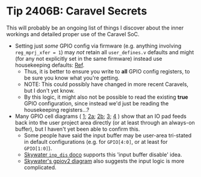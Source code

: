 # Tip 2406B: Caravel Secrets

This will probably be an ongoing list of things I discover about the inner workings and detailed proper use of the Caravel SoC.

*   Setting just *some* GPIO config via firmware (e.g. anything involving `reg_mprj_xfer = 1`) may *not* retain all `user_defines.v` defaults and might (for any not explicitly set in the same firmware) instead use housekeeping defaults: [Ref](https://open-source-silicon.slack.com/archives/C01EX4ATEKF/p1671766603691739?thread_ts=1671759211.054939&cid=C01EX4ATEKF).
    *   Thus, it is better to ensure you write to **all** GPIO config registers, to be sure you know what you're getting.
    *   NOTE: This could possibly have changed in more recent Caravels, but I don't yet know.
    *   By this logic, it might also not be possible to read the existing **true** GPIO configuration, since instead we'd just be reading the housekeeping registers...?
*   Many GPIO cell diagrams (
    [1](https://github.com/efabless/caravel/blob/main/docs/source/_static/single_gpio_pad_structure_used_for_pad_0_and_pad_1.svg);
    [2a](https://github.com/efabless/caravel/blob/main/docs/source/_static/single_gpio_pad_structure_used_all_pads_except_0_and_1.svg);
    [2b](https://github.com/efabless/caravel_mpw-one/blob/master/docs/source/_static/single_gpio_pad_structure_used_all_pads_except_0_and_1.svg);
    [3](https://github.com/efabless/caravel_user_project_analog/issues/15#issuecomment-1259995571); 
    [4](https://github.com/efabless/caravel/blob/main/docs/source/_static/gpio_function.jpg)
    ) show that an IO pad feeds back into the user project area directly (or at least through an always-on buffer), but I haven't yet been able to confirm this.
    *   Some people have said the input buffer may be user-area tri-stated in default configurations (e.g. for `GPIO[4:0]`, or at least for `GPIO[1:0]`).
    *   [Skywater `inp_dis` doco](https://skywater-pdk.readthedocs.io/en/main/contents/libraries/sky130_fd_io/docs/user_guide.html#independent-control-of-input-and-output-buffer-enables) supports this 'input buffer disable' idea.
    *   [Skywater's gpiov2 diagram](https://skywater-pdk.readthedocs.io/en/main/contents/libraries/sky130_fd_io/docs/user_guide.html#sky130-fd-io-gpiov2-additional-features) also suggests the input logic is more complicated.

